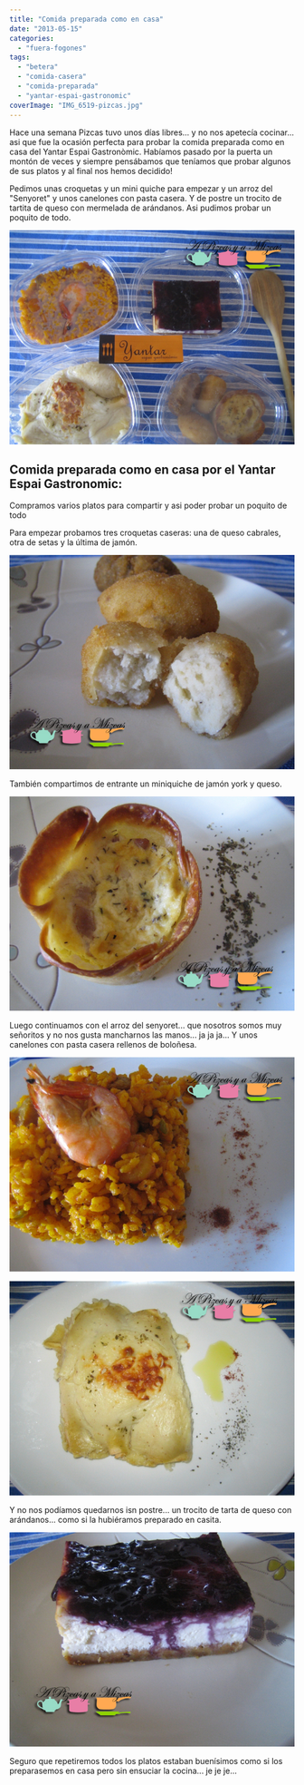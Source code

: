 ```yaml
---
title: "Comida preparada como en casa"
date: "2013-05-15"
categories:
  - "fuera-fogones"
tags:
  - "betera"
  - "comida-casera"
  - "comida-preparada"
  - "yantar-espai-gastronomic"
coverImage: "IMG_6519-pizcas.jpg"
---
```


Hace una semana Pizcas tuvo unos días libres... y no nos apetecía cocinar... asi que fue la ocasión perfecta para probar la comida preparada como en casa del Yantar Espai Gastronòmic. Habíamos pasado por la puerta un montón de veces y siempre pensábamos que teníamos que probar algunos de sus platos y al final nos hemos decidido!

Pedimos unas croquetas y un mini quiche para empezar y un arroz del "Senyoret" y unos canelones con pasta casera. Y de postre un trocito de tartita de queso con mermelada de arándanos. Asi pudimos probar un poquito de todo.

![comida preparada como en casa](images/IMG_6519-pizcas.jpg "comida preparada como en casa (pizcas)")



## Comida preparada como en casa por el Yantar Espai Gastronomic:

Compramos varios platos para compartir y asi poder probar un poquito de todo

Para empezar probamos tres croquetas caseras: una de queso cabrales, otra de setas y la última de jamón.

![comida casera](images/IMG_6536-pizcas.jpg "comida casera (pizcas)")

También compartimos de entrante un miniquiche de jamón york y queso.

![comida preparada como en casa](images/IMG_6542-pizcas.jpg "comida preparada como en casa (pizcas)")

Luego continuamos con el arroz del senyoret... que nosotros somos muy señoritos y no nos gusta mancharnos las manos... ja ja ja... Y unos canelones con pasta casera rellenos de boloñesa.

![comida preparada como en casa](images/IMG_6552-pizcas.jpg "comida preparada como en casa (pizcas)")

![comida preparada como en casa](images/IMG_6561-pizcas.jpg "comida preparada como en casa(pizcas)")

Y no nos podíamos quedarnos isn postre... un trocito de tarta de queso con arándanos... como si la hubiéramos preparado en casita.

![comida preparada como en casa](images/IMG_6580-pizcas.jpg "comida preparada como en casa(pizcas)")

Seguro que repetiremos todos los platos estaban buenísimos como si los preparasemos en casa pero sin ensuciar la cocina... je je je...

